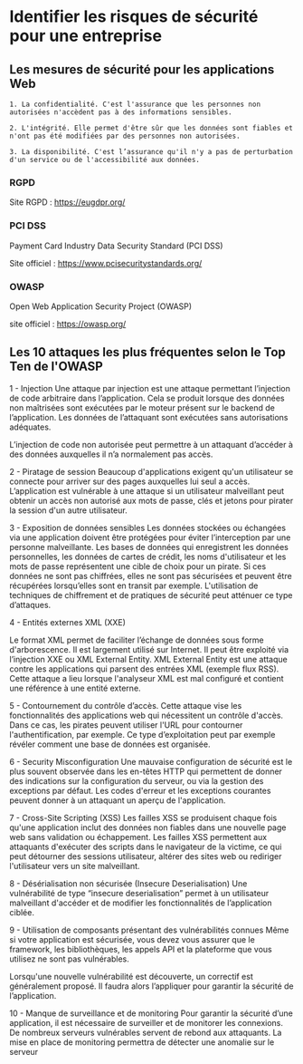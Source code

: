 # Identifier les risques de sécurité pour une entreprise

## Les mesures de sécurité pour les applications Web

```
1. La confidentialité. C'est l'assurance que les personnes non autorisées n'accèdent pas à des informations sensibles.

2. L'intégrité. Elle permet d'être sûr que les données sont fiables et n'ont pas été modifiées par des personnes non autorisées.

3. La disponibilité. C'est l’assurance qu'il n'y a pas de perturbation d'un service ou de l'accessibilité aux données.
```

### RGPD

Site RGPD : https://eugdpr.org/

### PCI DSS

Payment Card Industry Data Security Standard (PCI DSS)

Site officiel : https://www.pcisecuritystandards.org/

### OWASP

Open Web Application Security Project (OWASP)

site officiel : https://owasp.org/

## Les 10 attaques les plus fréquentes selon le Top Ten de l'OWASP

1 - Injection
Une attaque par injection est une attaque permettant l’injection de code arbitraire dans l’application. Cela se produit lorsque des données non maîtrisées sont exécutées par le moteur présent sur le backend de l’application. Les données de l’attaquant sont exécutées sans autorisations adéquates.

L’injection de code non autorisée peut permettre à un attaquant d’accéder à des données auxquelles il n’a normalement pas accès.

2 - Piratage de session
Beaucoup d'applications exigent qu'un utilisateur se connecte pour arriver sur des pages auxquelles lui seul a accès. L’application est vulnérable à une attaque si un utilisateur malveillant peut obtenir un accès non autorisé aux mots de passe, clés et jetons pour pirater la session d'un autre utilisateur.

3 - Exposition de données sensibles
Les données stockées ou échangées via une application doivent être protégées pour éviter l’interception par une personne malveillante. Les bases de données qui enregistrent les données personnelles, les données de cartes de crédit, les noms d'utilisateur et les mots de passe représentent une cible de choix pour un pirate. Si ces données ne sont pas chiffrées, elles ne sont pas sécurisées et peuvent être récupérées lorsqu’elles sont en transit par exemple. L'utilisation de techniques de chiffrement et de pratiques de sécurité peut atténuer ce type d’attaques.

4 - Entités externes XML (XXE)

Le format XML permet de faciliter l’échange de données sous forme d'arborescence. Il est largement utilisé sur Internet. Il peut être exploité via l’injection XXE ou XML External Entity. XML External Entity est une attaque contre les applications qui parsent des entrées XML (exemple flux RSS). Cette attaque a lieu lorsque l'analyseur XML est mal configuré et contient une référence à une entité externe.

5 - Contournement du contrôle d’accès.
Cette attaque vise les fonctionnalités des applications web qui nécessitent un contrôle d'accès. Dans ce cas, les pirates peuvent utiliser l'URL pour contourner l'authentification, par exemple. Ce type d’exploitation peut par exemple révéler comment une base de données est organisée.

6 - Security Misconfiguration
Une mauvaise configuration de sécurité est le plus souvent observée dans les en-têtes HTTP qui permettent de donner des indications sur la configuration du serveur, ou via la gestion des exceptions par défaut. Les codes d'erreur et les exceptions courantes peuvent donner à un attaquant un aperçu de l'application.

7 - Cross-Site Scripting  (XSS)
Les failles XSS se produisent chaque fois qu'une application inclut des données non fiables dans une nouvelle page web sans validation ou échappement. Les failles XSS permettent aux attaquants d'exécuter des scripts dans le navigateur de la victime, ce qui peut détourner des sessions utilisateur, altérer des sites web ou rediriger l'utilisateur vers un site malveillant.

8 - Désérialisation non sécurisée (Insecure Deserialisation)
Une vulnérabilité de type “insecure deserialisation” permet à un utilisateur malveillant d'accéder et de modifier les fonctionnalités de l’application ciblée.

9 - Utilisation de composants présentant des vulnérabilités connues
Même si votre application est sécurisée, vous devez vous assurer que le framework, les bibliothèques, les appels API et la plateforme que vous utilisez ne sont pas vulnérables.

Lorsqu'une nouvelle vulnérabilité est découverte, un correctif est généralement proposé. Il faudra alors l’appliquer pour garantir la sécurité de l’application.

10 - Manque de surveillance et de monitoring
Pour garantir la sécurité d’une application, il est nécessaire de surveiller et de monitorer les connexions. De nombreux serveurs vulnérables servent de rebond aux attaquants. La mise en place de monitoring permettra de détecter une anomalie sur le serveur


